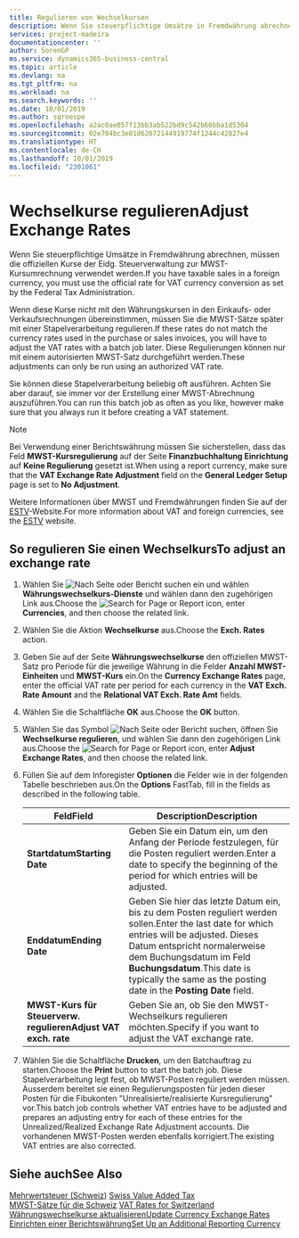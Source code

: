 ```yaml
---
title: Regulieren von Wechselkursen
description: Wenn Sie steuerpflichtige Umsätze in Fremdwährung abrechnen, müssen die offiziellen Kurse der Eidg. Steuerverwaltung zur MWST-Kursumrechnung verwendet werden.
services: project-madeira
documentationcenter: ''
author: SorenGP
ms.service: dynamics365-business-central
ms.topic: article
ms.devlang: na
ms.tgt_pltfrm: na
ms.workload: na
ms.search.keywords: ''
ms.date: 10/01/2019
ms.author: sgroespe
ms.openlocfilehash: a2ac0ae057f13bb3ab522bd9c542b66bba1d5304
ms.sourcegitcommit: 02e704bc3e01d62072144919774f1244c42827e4
ms.translationtype: HT
ms.contentlocale: de-CH
ms.lasthandoff: 10/01/2019
ms.locfileid: "2301061"
---
```

# <a name="adjust-exchange-rates"></a><span data-ttu-id="eaf57-103">Wechselkurse regulieren</span><span class="sxs-lookup"><span data-stu-id="eaf57-103">Adjust Exchange Rates</span></span>
<span data-ttu-id="eaf57-104">Wenn Sie steuerpflichtige Umsätze in Fremdwährung abrechnen, müssen die offiziellen Kurse der Eidg. Steuerverwaltung zur MWST-Kursumrechnung verwendet werden.</span><span class="sxs-lookup"><span data-stu-id="eaf57-104">If you have taxable sales in a foreign currency, you must use the official rate for VAT currency conversion as set by the Federal Tax Administration.</span></span>  

<span data-ttu-id="eaf57-105">Wenn diese Kurse nicht mit den Währungskursen in den Einkaufs- oder Verkaufsrechnungen übereinstimmen, müssen Sie die MWST-Sätze später mit einer Stapelverarbeitung regulieren.</span><span class="sxs-lookup"><span data-stu-id="eaf57-105">If these rates do not match the currency rates used in the purchase or sales invoices, you will have to adjust the VAT rates with a batch job later.</span></span> <span data-ttu-id="eaf57-106">Diese Regulierungen können nur mit einem autorisierten MWST-Satz durchgeführt werden.</span><span class="sxs-lookup"><span data-stu-id="eaf57-106">These adjustments can only be run using an authorized VAT rate.</span></span>  

<span data-ttu-id="eaf57-107">Sie können diese Stapelverarbeitung beliebig oft ausführen. Achten Sie aber darauf, sie immer vor der Erstellung einer MWST-Abrechnung auszuführen.</span><span class="sxs-lookup"><span data-stu-id="eaf57-107">You can run this batch job as often as you like, however make sure that you always run it before creating a VAT statement.</span></span>  

> [!NOTE]  
>  <span data-ttu-id="eaf57-108">Bei Verwendung einer Berichtswährung müssen Sie sicherstellen, dass das Feld **MWST-Kursregulierung** auf der Seite **Finanzbuchhaltung Einrichtung** auf **Keine Regulierung** gesetzt ist.</span><span class="sxs-lookup"><span data-stu-id="eaf57-108">When using a report currency, make sure that the **VAT Exchange Rate Adjustment** field on the **General Ledger Setup** page is set to **No Adjustment**.</span></span>  

<span data-ttu-id="eaf57-109">Weitere Informationen über MWST und Fremdwährungen finden Sie auf der [ESTV](https://go.microsoft.com/fwlink/?LinkId=285999)-Website.</span><span class="sxs-lookup"><span data-stu-id="eaf57-109">For more information about VAT and foreign currencies, see the [ESTV](https://go.microsoft.com/fwlink/?LinkId=285999) website.</span></span>  

## <a name="to-adjust-an-exchange-rate"></a><span data-ttu-id="eaf57-110">So regulieren Sie einen Wechselkurs</span><span class="sxs-lookup"><span data-stu-id="eaf57-110">To adjust an exchange rate</span></span>  

1.  <span data-ttu-id="eaf57-111">Wählen Sie ![Nach Seite oder Bericht suchen](../../media/ui-search/search_small.png "Nach Seite oder Bericht suchen") ein und wählen **Währungswechselkurs-Dienste** und wählen dann den zugehörigen Link aus.</span><span class="sxs-lookup"><span data-stu-id="eaf57-111">Choose the ![Search for Page or Report](../../media/ui-search/search_small.png "Search for Page or Report icon") icon, enter **Currencies**, and then choose the related link.</span></span>  
2.  <span data-ttu-id="eaf57-112">Wählen Sie die Aktion **Wechselkurse** aus.</span><span class="sxs-lookup"><span data-stu-id="eaf57-112">Choose the **Exch. Rates** action.</span></span>  
3.  <span data-ttu-id="eaf57-113">Geben Sie auf der Seite **Währungswechselkurse** den offiziellen MWST-Satz pro Periode für die jeweilige Währung in die Felder **Anzahl MWST-Einheiten** und **MWST-Kurs** ein.</span><span class="sxs-lookup"><span data-stu-id="eaf57-113">On the **Currency Exchange Rates** page, enter the official VAT rate per period for each currency in the **VAT Exch. Rate Amount** and the **Relational VAT Exch. Rate Amt** fields.</span></span>  
4.  <span data-ttu-id="eaf57-114">Wählen Sie die Schaltfläche **OK** aus.</span><span class="sxs-lookup"><span data-stu-id="eaf57-114">Choose the **OK** button.</span></span>  
5.  <span data-ttu-id="eaf57-115">Wählen Sie das Symbol ![Nach Seite oder Bericht suchen](../../media/ui-search/search_small.png "Nach Seite oder Bericht suchen"), öffnen Sie **Wechselkurse regulieren**, und wählen Sie dann den zugehörigen Link aus.</span><span class="sxs-lookup"><span data-stu-id="eaf57-115">Choose the ![Search for Page or Report](../../media/ui-search/search_small.png "Search for Page or Report icon") icon, enter **Adjust Exchange Rates**, and then choose the related link.</span></span>  
6.  <span data-ttu-id="eaf57-116">Füllen Sie auf dem Inforegister **Optionen** die Felder wie in der folgenden Tabelle beschrieben aus.</span><span class="sxs-lookup"><span data-stu-id="eaf57-116">On the **Options** FastTab, fill in the fields as described in the following table.</span></span>   

    |<span data-ttu-id="eaf57-117">Feld</span><span class="sxs-lookup"><span data-stu-id="eaf57-117">Field</span></span>|<span data-ttu-id="eaf57-118">Description</span><span class="sxs-lookup"><span data-stu-id="eaf57-118">Description</span></span>|  
    |---------------------------------|---------------------------------------|  
    |<span data-ttu-id="eaf57-119">**Startdatum**</span><span class="sxs-lookup"><span data-stu-id="eaf57-119">**Starting Date**</span></span>|<span data-ttu-id="eaf57-120">Geben Sie ein Datum ein, um den Anfang der Periode festzulegen, für die Posten reguliert werden.</span><span class="sxs-lookup"><span data-stu-id="eaf57-120">Enter a date to specify the beginning of the period for which entries will be adjusted.</span></span>|  
    |<span data-ttu-id="eaf57-121">**Enddatum**</span><span class="sxs-lookup"><span data-stu-id="eaf57-121">**Ending Date**</span></span>|<span data-ttu-id="eaf57-122">Geben Sie hier das letzte Datum ein, bis zu dem Posten reguliert werden sollen.</span><span class="sxs-lookup"><span data-stu-id="eaf57-122">Enter the last date for which entries will be adjusted.</span></span> <span data-ttu-id="eaf57-123">Dieses Datum entspricht normalerweise dem Buchungsdatum im Feld **Buchungsdatum**.</span><span class="sxs-lookup"><span data-stu-id="eaf57-123">This date is typically the same as the posting date in the **Posting Date** field.</span></span>|  
    |<span data-ttu-id="eaf57-124">**MWST-Kurs für Steuerverw. regulieren**</span><span class="sxs-lookup"><span data-stu-id="eaf57-124">**Adjust VAT exch. rate**</span></span>|<span data-ttu-id="eaf57-125">Geben Sie an, ob Sie den MWST-Wechselkurs regulieren möchten.</span><span class="sxs-lookup"><span data-stu-id="eaf57-125">Specify if you want to adjust the VAT exchange rate.</span></span>|  

7.  <span data-ttu-id="eaf57-126">Wählen Sie die Schaltfläche **Drucken**, um den Batchauftrag zu starten.</span><span class="sxs-lookup"><span data-stu-id="eaf57-126">Choose the **Print** button to start the batch job.</span></span> <span data-ttu-id="eaf57-127">Diese Stapelverarbeitung legt fest, ob MWST-Posten reguliert werden müssen. Ausserdem bereitet sie einen Regulierungsposten für jeden dieser Posten für die Fibukonten "Unrealisierte/realisierte Kursregulierung" vor.</span><span class="sxs-lookup"><span data-stu-id="eaf57-127">This batch job controls whether VAT entries have to be adjusted and prepares an adjusting entry for each of these entries for the Unrealized/Realized Exchange Rate Adjustment accounts.</span></span> <span data-ttu-id="eaf57-128">Die vorhandenen MWST-Posten werden ebenfalls korrigiert.</span><span class="sxs-lookup"><span data-stu-id="eaf57-128">The existing VAT entries are also corrected.</span></span>  

## <a name="see-also"></a><span data-ttu-id="eaf57-129">Siehe auch</span><span class="sxs-lookup"><span data-stu-id="eaf57-129">See Also</span></span>  
 <span data-ttu-id="eaf57-130">[Mehrwertsteuer (Schweiz)](swiss-value-added-tax.md) </span><span class="sxs-lookup"><span data-stu-id="eaf57-130">[Swiss Value Added Tax](swiss-value-added-tax.md) </span></span>  
 <span data-ttu-id="eaf57-131">[MWST-Sätze für die Schweiz](vat-rates-for-switzerland.md) </span><span class="sxs-lookup"><span data-stu-id="eaf57-131">[VAT Rates for Switzerland](vat-rates-for-switzerland.md) </span></span>  
[<span data-ttu-id="eaf57-132">Währungswechselkurse aktualisieren</span><span class="sxs-lookup"><span data-stu-id="eaf57-132">Update Currency Exchange Rates</span></span>](../../finance-how-update-currencies.md)  
[<span data-ttu-id="eaf57-133">Einrichten einer Berichtswährung</span><span class="sxs-lookup"><span data-stu-id="eaf57-133">Set Up an Additional Reporting Currency</span></span>](../../finance-how-setup-additional-currencies.md)
